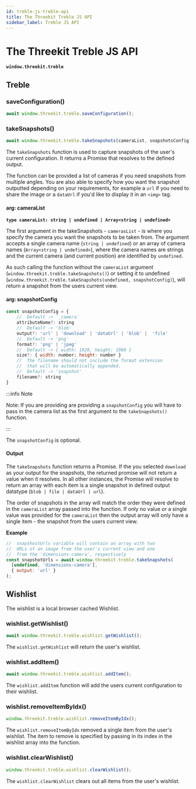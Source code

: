 ```yaml
---
id: treble-js-treble-api
title: The Threekit Treble JS API
sidebar_label: Treble JS API
---
```


# The Threekit Treble JS API

**`window.threekit.treble`**

## Treble

### saveConfiguration()

```js
await window.threekit.treble.saveConfiguration();
```

### takeSnapshots()

```js
await window.threekit.treble.takeSnapshots(cameraList, snapshotsConfig);
```

The `takeSnapshots` function is used to capture snapshots of the user's current configuration. It returns a Promise that resolves to the defined output.

The function can be provided a list of cameras if you need snapshots from multiple angles. You are also able to specify how you want the snapshot outputted depending on your requirements, for example a `url` if you need to share the image or a `dataUrl` if you'd like to display it in an `<img>` tag.

#### arg: cameraList

**`type cameraList: string | undefined | Array<string | undefined>`**

The first argument in the takeSnapshots - `camerasList` - is where you specify the camera you want the snapshots to be taken from. The argument accepts a single camera name (`string | undefined`) or an array of camera names (`Array<string | undefined>`), where the camera names are strings and the current camera (and current position) are identified by `undefined`.

As such calling the function without the `cameraList` argument (`window.threekit.treble.takeSnapshots()`) or setting it to undefined (`window.threekit.treble.takeSnapshots(undefined, snapshotConfig)`), will return a snapshot from the users current view.

#### arg: snapshotConfig

```js
const snapshotConfig = {
    //  Default -> `_camera`
    attributeName?: string
    //  Default -> 'blob'
    output?: 'url' | 'download' | 'dataUrl' | 'blob' |  'file'
    //  Default -> 'png'
    format?: 'png' | 'jpeg'
    //  Default -> { width: 1920, height: 1080 }
    size?: { width: number; height: number }
    //  The filename should not include the format extension
    //  that will be automatically appended.
    //  Default -> 'snapshot'
    filename?: string
}
```

:::info Note

Note: If you are providing are providing a `snapshotConfig` you will have to pass in the camera list as the first argument to the `takeSnapshots()` function.

:::

The `snapshotConfig` is optional.

#### Output

The `takeSnapshots` function returns a Promise. If the you selected `download` as your output for the snapshots, the returned promise will not return a value when it resolves. In all other instances, the Promise will resolve to return an array with each item is a single snapshot in defined output datatype (`blob | file | dataUrl | url`).

The order of snapshots in the array will match the order they were defined in the `cameraList` array passed into the function. If only no value or a single value was provided for the `cameraList` then the output array will only have a single item - the snapshot from the users current view.

**Example**

```js
//  snapshostUrls variable will contain an array with two
//  URLs of an image from the user's current view and one
//  from the 'dimensions-camera', respectively
const snapshotUrls = await window.threekit.treble.takeSnapshots(
  [undefined, 'dimensions-camera'],
  { output: 'url' }
);
```

## Wishlist

The wishlist is a local browser cached Wishlist.

### wishlist.getWishlist()

```js
await window.threekit.treble.wishlist.getWishlist();
```

The `wishlist.getWishlist` will return the user's wishlist.

### wishlist.addItem()

```js
await window.threekit.treble.wishlist.addItem();
```

The `wishlist.addItem` function will add the users current configuration to their wishlist.

### wishlist.removeItemByIdx()

```js
window.threekit.treble.wishlist.removeItemByIdx();
```

The `wishlist.removeItemByIdx` removed a single item from the user's wishlist. The item to remove is specified by passing in its index in the wishlist array into the function.

### wishlist.clearWishlist()

```js
window.threekit.treble.wishlist.clearWishlist();
```

The `wishlist.clearWishlist` clears out all items from the user's wishlist.
